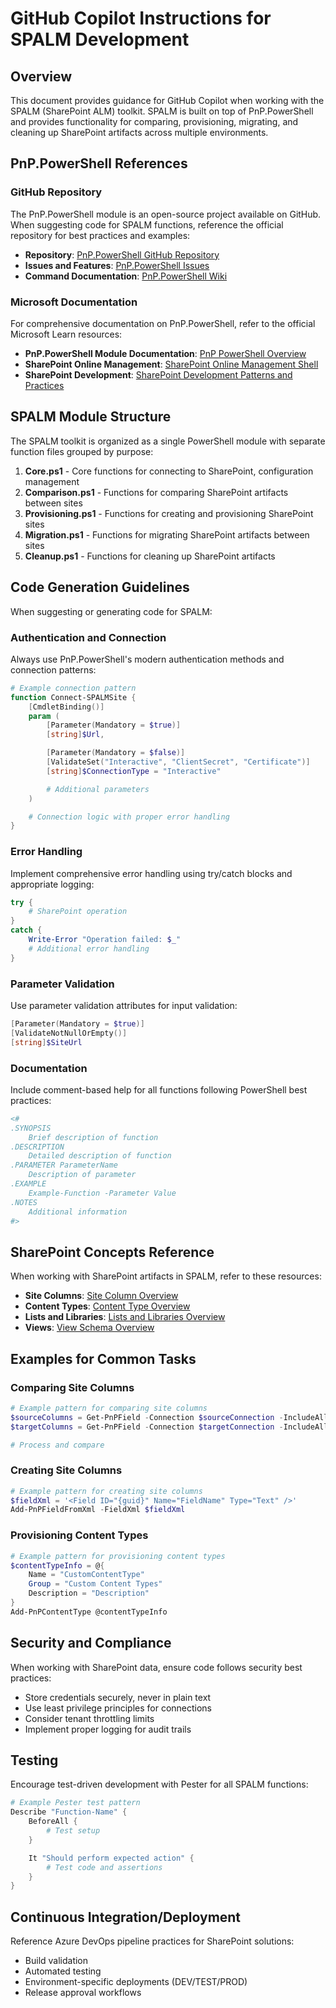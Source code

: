 # GitHub Copilot Instructions for SPALM Development

## Overview

This document provides guidance for GitHub Copilot when working with the SPALM (SharePoint ALM) toolkit. SPALM is built on top of PnP.PowerShell and provides functionality for comparing, provisioning, migrating, and cleaning up SharePoint artifacts across multiple environments.

## PnP.PowerShell References

### GitHub Repository

The PnP.PowerShell module is an open-source project available on GitHub. When suggesting code for SPALM functions, reference the official repository for best practices and examples:

- **Repository**: [PnP.PowerShell GitHub Repository](https://github.com/pnp/powershell)
- **Issues and Features**: [PnP.PowerShell Issues](https://github.com/pnp/powershell/issues)
- **Command Documentation**: [PnP.PowerShell Wiki](https://github.com/pnp/powershell/wiki)

### Microsoft Documentation

For comprehensive documentation on PnP.PowerShell, refer to the official Microsoft Learn resources:

- **PnP.PowerShell Module Documentation**: [PnP PowerShell Overview](https://learn.microsoft.com/en-us/powershell/sharepoint/sharepoint-pnp/sharepoint-pnp-cmdlets)
- **SharePoint Online Management**: [SharePoint Online Management Shell](https://learn.microsoft.com/en-us/powershell/sharepoint/sharepoint-online/connect-sharepoint-online)
- **SharePoint Development**: [SharePoint Development Patterns and Practices](https://learn.microsoft.com/en-us/sharepoint/dev/solution-guidance/pnp)

## SPALM Module Structure

The SPALM toolkit is organized as a single PowerShell module with separate function files grouped by purpose:

1. **Core.ps1** - Core functions for connecting to SharePoint, configuration management
2. **Comparison.ps1** - Functions for comparing SharePoint artifacts between sites
3. **Provisioning.ps1** - Functions for creating and provisioning SharePoint sites
4. **Migration.ps1** - Functions for migrating SharePoint artifacts between sites
5. **Cleanup.ps1** - Functions for cleaning up SharePoint artifacts

## Code Generation Guidelines

When suggesting or generating code for SPALM:

### Authentication and Connection

Always use PnP.PowerShell's modern authentication methods and connection patterns:

```powershell
# Example connection pattern
function Connect-SPALMSite {
    [CmdletBinding()]
    param (
        [Parameter(Mandatory = $true)]
        [string]$Url,

        [Parameter(Mandatory = $false)]
        [ValidateSet("Interactive", "ClientSecret", "Certificate")]
        [string]$ConnectionType = "Interactive"

        # Additional parameters
    )

    # Connection logic with proper error handling
}
```

### Error Handling

Implement comprehensive error handling using try/catch blocks and appropriate logging:

```powershell
try {
    # SharePoint operation
}
catch {
    Write-Error "Operation failed: $_"
    # Additional error handling
}
```

### Parameter Validation

Use parameter validation attributes for input validation:

```powershell
[Parameter(Mandatory = $true)]
[ValidateNotNullOrEmpty()]
[string]$SiteUrl
```

### Documentation

Include comment-based help for all functions following PowerShell best practices:

```powershell
<#
.SYNOPSIS
    Brief description of function
.DESCRIPTION
    Detailed description of function
.PARAMETER ParameterName
    Description of parameter
.EXAMPLE
    Example-Function -Parameter Value
.NOTES
    Additional information
#>
```

## SharePoint Concepts Reference

When working with SharePoint artifacts in SPALM, refer to these resources:

- **Site Columns**: [Site Column Overview](https://learn.microsoft.com/en-us/sharepoint/dev/general-development/site-column-xml-format)
- **Content Types**: [Content Type Overview](https://learn.microsoft.com/en-us/sharepoint/dev/general-development/content-type-xml-format)
- **Lists and Libraries**: [Lists and Libraries Overview](https://learn.microsoft.com/en-us/sharepoint/dev/general-development/list-schema-xml-format)
- **Views**: [View Schema Overview](https://learn.microsoft.com/en-us/sharepoint/dev/schema/view-schema)

## Examples for Common Tasks

### Comparing Site Columns

```powershell
# Example pattern for comparing site columns
$sourceColumns = Get-PnPField -Connection $sourceConnection -IncludeAll
$targetColumns = Get-PnPField -Connection $targetConnection -IncludeAll

# Process and compare
```

### Creating Site Columns

```powershell
# Example pattern for creating site columns
$fieldXml = '<Field ID="{guid}" Name="FieldName" Type="Text" />'
Add-PnPFieldFromXml -FieldXml $fieldXml
```

### Provisioning Content Types

```powershell
# Example pattern for provisioning content types
$contentTypeInfo = @{
    Name = "CustomContentType"
    Group = "Custom Content Types"
    Description = "Description"
}
Add-PnPContentType @contentTypeInfo
```

## Security and Compliance

When working with SharePoint data, ensure code follows security best practices:

- Store credentials securely, never in plain text
- Use least privilege principles for connections
- Consider tenant throttling limits
- Implement proper logging for audit trails

## Testing

Encourage test-driven development with Pester for all SPALM functions:

```powershell
# Example Pester test pattern
Describe "Function-Name" {
    BeforeAll {
        # Test setup
    }

    It "Should perform expected action" {
        # Test code and assertions
    }
}
```

## Continuous Integration/Deployment

Reference Azure DevOps pipeline practices for SharePoint solutions:

- Build validation
- Automated testing
- Environment-specific deployments (DEV/TEST/PROD)
- Release approval workflows
